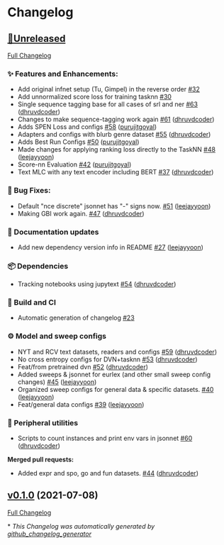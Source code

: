 # Changelog

## [🚧Unreleased](https://github.com/iesl/structured_prediction_baselines/tree/HEAD)

[Full Changelog](https://github.com/iesl/structured_prediction_baselines/compare/v0.1.0...HEAD)

### ✨ Features and Enhancements:

- Add original infnet setup \(Tu, Gimpel\) in the reverse order  [\#32](https://github.com/iesl/structured_prediction_baselines/issues/32)
- Add unnormalized score loss for training tasknn [\#30](https://github.com/iesl/structured_prediction_baselines/issues/30)
- Single sequence tagging base for all cases of srl and ner [\#63](https://github.com/iesl/structured_prediction_baselines/pull/63) ([dhruvdcoder](https://github.com/dhruvdcoder))
- Changes to make sequence-tagging work again [\#61](https://github.com/iesl/structured_prediction_baselines/pull/61) ([dhruvdcoder](https://github.com/dhruvdcoder))
- Adds SPEN Loss and configs [\#58](https://github.com/iesl/structured_prediction_baselines/pull/58) ([purujitgoyal](https://github.com/purujitgoyal))
- Adapters and configs with blurb genre dataset [\#55](https://github.com/iesl/structured_prediction_baselines/pull/55) ([dhruvdcoder](https://github.com/dhruvdcoder))
- Adds Best Run Configs [\#50](https://github.com/iesl/structured_prediction_baselines/pull/50) ([purujitgoyal](https://github.com/purujitgoyal))
- Made changes for applying ranking loss directly to the TaskNN [\#48](https://github.com/iesl/structured_prediction_baselines/pull/48) ([leejayyoon](https://github.com/leejayyoon))
- Score-nn Evaluation [\#42](https://github.com/iesl/structured_prediction_baselines/pull/42) ([purujitgoyal](https://github.com/purujitgoyal))
- Text MLC with any text encoder including BERT [\#37](https://github.com/iesl/structured_prediction_baselines/pull/37) ([dhruvdcoder](https://github.com/dhruvdcoder))

### 🐛 Bug Fixes:

- Default "nce discrete" jsonnet has "-" signs now. [\#51](https://github.com/iesl/structured_prediction_baselines/pull/51) ([leejayyoon](https://github.com/leejayyoon))
- Making GBI work again. [\#47](https://github.com/iesl/structured_prediction_baselines/pull/47) ([dhruvdcoder](https://github.com/dhruvdcoder))

### 📖 Documentation updates

- Add new dependency version info in README [\#27](https://github.com/iesl/structured_prediction_baselines/pull/27) ([leejayyoon](https://github.com/leejayyoon))

### 📦 Dependencies

- Tracking notebooks using jupytext [\#54](https://github.com/iesl/structured_prediction_baselines/pull/54) ([dhruvdcoder](https://github.com/dhruvdcoder))

### 👷 Build and CI

- Automatic generation of changelog [\#23](https://github.com/iesl/structured_prediction_baselines/issues/23)

### ⚙️  Model and sweep configs

- NYT and RCV text datasets, readers and configs [\#59](https://github.com/iesl/structured_prediction_baselines/pull/59) ([dhruvdcoder](https://github.com/dhruvdcoder))
- No cross entropy configs for DVN+tasknn [\#53](https://github.com/iesl/structured_prediction_baselines/pull/53) ([dhruvdcoder](https://github.com/dhruvdcoder))
- Feat/from pretrained dvn [\#52](https://github.com/iesl/structured_prediction_baselines/pull/52) ([dhruvdcoder](https://github.com/dhruvdcoder))
- Added sweeps & jsonnet for eurlex \(and other small sweep config changes\) [\#45](https://github.com/iesl/structured_prediction_baselines/pull/45) ([leejayyoon](https://github.com/leejayyoon))
- Organized sweep configs for general data & specific datasets. [\#40](https://github.com/iesl/structured_prediction_baselines/pull/40) ([leejayyoon](https://github.com/leejayyoon))
- Feat/general data configs [\#39](https://github.com/iesl/structured_prediction_baselines/pull/39) ([leejayyoon](https://github.com/leejayyoon))

### 🧪 Peripheral utilities

- Scripts to count instances and print env vars in jsonnet [\#60](https://github.com/iesl/structured_prediction_baselines/pull/60) ([dhruvdcoder](https://github.com/dhruvdcoder))

**Merged pull requests:**

- Added expr and spo, go and fun datasets. [\#44](https://github.com/iesl/structured_prediction_baselines/pull/44) ([dhruvdcoder](https://github.com/dhruvdcoder))

## [v0.1.0](https://github.com/iesl/structured_prediction_baselines/tree/v0.1.0) (2021-07-08)

[Full Changelog](https://github.com/iesl/structured_prediction_baselines/compare/ef23891a32a0dcc7b9ca02a8c11e008cbe412dbb...v0.1.0)



\* *This Changelog was automatically generated by [github_changelog_generator](https://github.com/github-changelog-generator/github-changelog-generator)*
